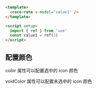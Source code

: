 ```html
<template>
  <coco-rate v-model="value1" />
</template>

<script setup>
  import { ref } from 'vue'
  const value1 = ref(2)
</script>
```

## 配置颜色

color 属性可以配置选中的 icon 颜色

voidColor 属性可以配置未选中的 icon 颜色
